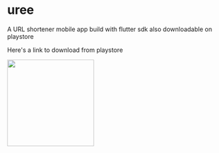 # uree

A URL shortener mobile app build with flutter sdk
also downloadable on playstore

Here's a link to download from playstore

<image width="200" src="https://raw.githubusercontent.com/samuelezedi/uree_url_shortener/master/assets/images/uree-1.png">
